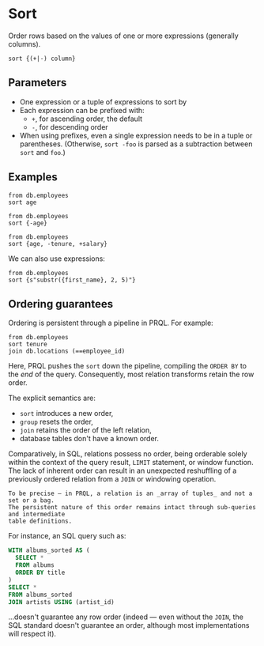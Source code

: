 # Sort

Order rows based on the values of one or more expressions (generally columns).

```prql no-eval
sort {(+|-) column}
```

## Parameters

- One expression or a tuple of expressions to sort by
- Each expression can be prefixed with:
  - `+`, for ascending order, the default
  - `-`, for descending order
- When using prefixes, even a single expression needs to be in a tuple or
  parentheses. (Otherwise, `sort -foo` is parsed as a subtraction between `sort`
  and `foo`.)

## Examples

```prql
from db.employees
sort age
```

```prql
from db.employees
sort {-age}
```

```prql
from db.employees
sort {age, -tenure, +salary}
```

We can also use expressions:

```prql
from db.employees
sort {s"substr({first_name}, 2, 5)"}
```

## Ordering guarantees

Ordering is persistent through a pipeline in PRQL. For example:

```prql
from db.employees
sort tenure
join db.locations (==employee_id)
```

Here, PRQL pushes the `sort` down the pipeline, compiling the `ORDER BY` to the
_end_ of the query. Consequently, most relation transforms retain the row order.

The explicit semantics are:

- `sort` introduces a new order,
- `group` resets the order,
- `join` retains the order of the left relation,
- database tables don't have a known order.

Comparatively, in SQL, relations possess no order, being orderable solely within
the context of the query result, `LIMIT` statement, or window function. The lack
of inherent order can result in an unexpected reshuffling of a previously
ordered relation from a `JOIN` or windowing operation.

```admonish info
To be precise — in PRQL, a relation is an _array of tuples_ and not a set or a bag.
The persistent nature of this order remains intact through sub-queries and intermediate
table definitions.
```

For instance, an SQL query such as:

```sql
WITH albums_sorted AS (
  SELECT *
  FROM albums
  ORDER BY title
)
SELECT *
FROM albums_sorted
JOIN artists USING (artist_id)
```

...doesn't guarantee any row order (indeed — even without the `JOIN`, the SQL
standard doesn't guarantee an order, although most implementations will respect
it).

<!-- We rolling this back. Waiting on the outcome of https://github.com/PRQL/prql/issues/2622 -->

<!-- ## Nulls

PRQL defaults to `NULLS LAST` when compiling to SQL. Because databases have
different defaults, the compiler emits this for all targets for which it's not a
default{{footnote: except for MSSQL, which doesn't support this}}.

The main benefit of this approach is that `take 42` will select non-null values
for both ascending and descending sorts, which is generally what is wanted.

There isn't currently a way to change this for a query, but if that would be
helpful, please raise an issue.

Note how DuckDB doesn't require a `NULLS LAST`, unlike the generic targets
above:

```prql
prql target:sql.duckdb

from db.artists
sort artist_id
take 42
```

```admonish info
Check out [DuckDB #7174](https://github.com/duckdb/duckdb/pull/7174) for a survey of various databases' implementations.
```
